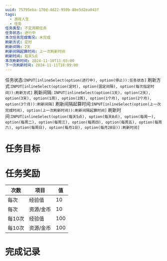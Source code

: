 ```yaml
---
uuid: 75795eba-170d-4d22-959b-8be5d2ea043f
tags:
  - 游戏人生
  - 任务
任务类型: 不定周期任务
任务状态: 进行中
本次任务完成情况: 未完成
刷新方式: 定时
刷新间隔: 2天
刷新间隔起算时间: 上一次刷新时间
刷新时间: 每天5点
本次刷新时间: 2024-11-10T11:03:00
下一次刷新时间: 2024-11-11T18:09:00
---
```

任务状态:`INPUT[inlineSelect(option(进行中), option(停止)):任务状态]` 
刷新方式:`INPUT[inlineSelect(option(定时), option(固定间隔), option(每次指定时间)):刷新方式]` 刷新间隔: `INPUT[inlineSelect(option(1天), option(2天), option(3天), option(1周), option(2周), option(1个月), option(2个月), option(3个月)):刷新间隔]` 刷新间隔起算时间:`INPUT[inlineSelect(option(上一次完成时间), option(上一次刷新时间)):刷新间隔起算时间]` 
刷新时间:`INPUT[inlineSelect(option(每天5点), option(每天8点), option(每周一), option(每周二), option(每周三), option(每周四), option(每周五), option(每周六), option(每周日), option(每月1日), option(每月28日)):刷新时间]`
# 任务目标


# 任务奖励

| 次数   | 项目    | 值   |
| ---- | ----- | --- |
| 每次   | 经验值   | 10  |
| 每次   | 资源/金币 | 10  |
| 每10次 | 经验值   | 100 |
| 每10次 | 资源/金币 | 100 |

# 完成记录


